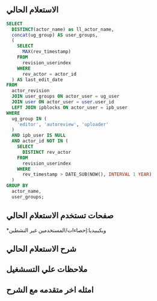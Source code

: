 
## الاستعلام الحالي 
```sql
SELECT 
  DISTINCT(actor_name) as ll_actor_name, 
  concat(ug_group) AS user_groups, 
  (
    SELECT 
      MAX(rev_timestamp) 
    FROM 
      revision_userindex 
    WHERE 
      rev_actor = actor_id
  ) AS last_edit_date 
FROM 
  actor_revision 
  JOIN user_groups ON actor_user = ug_user 
  JOIN user ON actor_user = user.user_id 
  LEFT JOIN ipblocks ON actor_user = ipb_user 
WHERE 
  ug_group IN (
    'editor', 'autoreview', 'uploader'
  ) 
  AND ipb_user IS NULL 
  AND actor_id NOT IN (
    SELECT 
      DISTINCT rev_actor 
    FROM 
      revision_userindex 
    WHERE 
      rev_timestamp > DATE_SUB(NOW(), INTERVAL 1 YEAR)
  ) 
GROUP BY 
  actor_name, 
  user_groups;

```
## صفحات تستخدم الاستعلام الحالي
 *ويكيبيديا:إحصاءات/المستخدمين غير النشطين 
 
## شرح الاستعلام الحالي
## ملاحظات علي التسشغيل
## امثله اخر متقدمه مع الشرح
